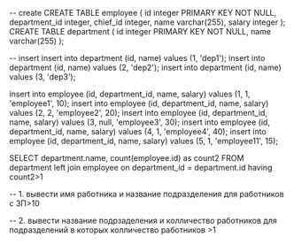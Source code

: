 

-- create
CREATE TABLE employee
(
    id integer PRIMARY KEY NOT NULL,
    department_id integer,
    chief_id integer,
    name varchar(255),
    salary integer
);
CREATE TABLE department
(
    id integer PRIMARY KEY NOT NULL,
    name varchar(255)
);

-- insert
insert into department (id, name) values (1, 'dep1');
insert into department (id, name) values (2, 'dep2');
insert into department (id, name) values (3, 'dep3');

insert into employee (id, department_id, name, salary) values (1, 1, 'employee1', 10);
insert into employee (id, department_id, name, salary) values (2, 2, 'employee2', 20);
insert into employee (id, department_id, name, salary) values (3, null, 'employee3', 30);
insert into employee (id, department_id, name, salary) values (4, 1, 'employee4', 40);
insert into employee (id, department_id, name, salary) values (5, 1, 'employee11', 15);

SELECT department.name, count(employee.id) as count2 FROM department
left join employee on department_id = department.id 
having count2>1

-- 1. вывести имя работника и название подразделения для работников с ЗП>10

-- 2. вывести название подрзаделения и колличество работников для подразделений в которых колличество работников >1

